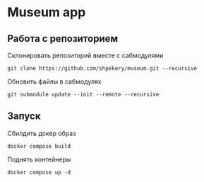# Museum app

## Работа с репозиторием

Склонировать репозиторий вместе с сабмодулями
```shell
git clone https://github.com/shpekery/museum.git --recursive
```

Обновить файлы в сабмодулях
```shell
git submodule update --init --remote --recursive
```

## Запуск

Сбилдить докер образ
```shell
docker compose build
```
Поднять контейнеры
```shell
docker compose up -d
```

